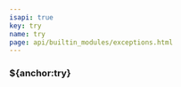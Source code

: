 ```yaml
---
isapi: true
key: try
name: try
page: api/builtin_modules/exceptions.html
---
```


### ${anchor:try}
